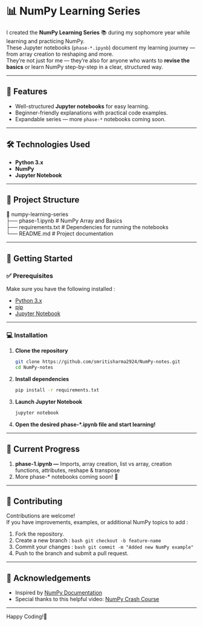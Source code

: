 # 📊 NumPy Learning Series

I created the **NumPy Learning Series** 📚 during my sophomore year while learning and practicing NumPy. <br>
These Jupyter notebooks (`phase-*.ipynb`) document my learning journey — from array creation to reshaping and more. <br>
They’re not just for me — they’re also for anyone who wants to **revise the basics** or learn NumPy step-by-step in a clear, structured way.

---

## 📌 Features
- Well-structured **Jupyter notebooks** for easy learning.
- Beginner-friendly explanations with practical code examples.
- Expandable series — more `phase-*` notebooks coming soon.

---

## 🛠️ Technologies Used
- **Python 3.x**
- **NumPy**
- **Jupyter Notebook**

---

## 📂 Project Structure
📁 numpy-learning-series <br>
├── phase-1.ipynb           # NumPy Array and Basics <br>
├── requirements.txt        # Dependencies for running the notebooks <br>
└── README.md               # Project documentation <br>

---

## 🚀 Getting Started

### ✅ Prerequisites
Make sure you have the following installed :
- [Python 3.x](https://www.python.org/downloads/)
- [pip](https://pip.pypa.io/en/stable/installation/)
- [Jupyter Notebook](https://jupyter.org/install)

---

### 💻 Installation
1. **Clone the repository**  
   ```bash
   git clone https://github.com/smritisharma2924/NumPy-notes.git
   cd NumPy-notes
   ```
2. **Install dependencies**
   ```bash
   pip install -r requirements.txt
   ```
3. **Launch Jupyter Notebook**
   ```bash
   jupyter notebook
   ```
4. **Open the desired phase-*.ipynb file and start learning!**

---

## 📖 Current Progress
   1. **phase-1.ipynb —** Imports, array creation, list vs array, creation functions, attributes, reshape & transpose <br>
   2. More phase-* notebooks coming soon! 🎯

---

## 🤝 Contributing
Contributions are welcome! <br>
If you have improvements, examples, or additional NumPy topics to add : <br>
   1.	Fork the repository. <br>
   2.	Create a new branch :
    ```bash
    git checkout -b feature-name
    ``` <br>
   3. Commit your changes :
    ```bash
    git commit -m "Added new NumPy example"
    ``` <br>
   4. Push to the branch and submit a pull request.

---

## 🌟 Acknowledgements
   - Inspired by [NumPy Documentation](https://numpy.org/doc/)
   - Special thanks to this helpful video: [NumPy Crash Course](https://youtu.be/x7ULDYs4X84?si=BkbFlSy4YlUGTchm)

---

Happy Coding!🚀
